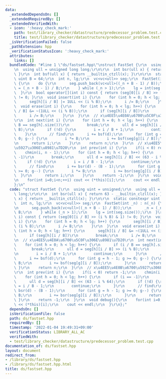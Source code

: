 ```yaml
---
data:
  _extendedDependsOn: []
  _extendedRequiredBy: []
  _extendedVerifiedWith:
  - icon: ':heavy_check_mark:'
    path: test/library_checker/datastructure/predecessor_problem.test.cpp
    title: test/library_checker/datastructure/predecessor_problem.test.cpp
  _isVerificationFailed: false
  _pathExtension: hpp
  _verificationStatusIcon: ':heavy_check_mark:'
  attributes:
    links: []
  bundledCode: "#line 1 \"ds/fastset.hpp\"\nstruct FastSet {\r\n  using uint = unsigned;\r\
    \n  using ull = unsigned long long;\r\n\r\n  int bsr(ull x) { return 63 - __builtin_clzll(x);\
    \ }\r\n  int bsf(ull x) { return __builtin_ctzll(x); }\r\n\r\n  static constexpr\
    \ uint B = 64;\r\n  int n, lg;\r\n  vc<vc<ull>> seg;\r\n  FastSet(int _n) : n(_n)\
    \ {\r\n    do {\r\n      seg.push_back(vc<ull>((_n + B - 1) / B));\r\n      _n\
    \ = (_n + B - 1) / B;\r\n    } while (_n > 1);\r\n    lg = int(seg.size());\r\n\
    \  }\r\n  bool operator[](int i) const { return (seg[0][i / B] >> (i % B) & 1)\
    \ != 0; }\r\n  void insert(int i) {\r\n    for (int h = 0; h < lg; h++) {\r\n\
    \      seg[h][i / B] |= 1ULL << (i % B);\r\n      i /= B;\r\n    }\r\n  }\r\n\
    \  void erase(int i) {\r\n    for (int h = 0; h < lg; h++) {\r\n      seg[h][i\
    \ / B] &= ~(1ULL << (i % B));\r\n      if (seg[h][i / B])\r\n        break;\r\n\
    \      i /= B;\r\n    }\r\n  }\r\n  // x\u4EE5\u4E0A\u6700\u5C0F\u306E\u8981\u7D20\
    \r\n  int next(int i) {\r\n    for (int h = 0; h < lg; h++) {\r\n      if (i /\
    \ B == seg[h].size())\r\n        break;\r\n      ull d = seg[h][i / B] >> (i %\
    \ B);\r\n      if (!d) {\r\n        i = i / B + 1;\r\n        continue;\r\n  \
    \    }\r\n      // find\r\n      i += bsf(d);\r\n      for (int g = h - 1; g >=\
    \ 0; g--) {\r\n        i *= B;\r\n        i += bsf(seg[g][i / B]);\r\n      }\r\
    \n      return i;\r\n    }\r\n    return n;\r\n  }\r\n  // x\u4EE5\u4E0B\u6700\
    \u5927\u306E\u8981\u7D20\r\n  int prev(int i) {\r\n    if(i < 0) return -1;\r\n\
    \    chmin(i, n - 1);\r\n    for (int h = 0; h < lg; h++) {\r\n      if (i ==\
    \ -1)\r\n        break;\r\n      ull d = seg[h][i / B] << (63 - i % 64);\r\n \
    \     if (!d) {\r\n        i = i / B - 1;\r\n        continue;\r\n      }\r\n\
    \      // find\r\n      i += bsr(d) - (B - 1);\r\n      for (int g = h - 1; g\
    \ >= 0; g--) {\r\n        i *= B;\r\n        i += bsr(seg[g][i / B]);\r\n    \
    \  }\r\n      return i;\r\n    }\r\n    return -1;\r\n  }\r\n  void debug(){\r\
    \n    for(int i=0;i<n;++i) cout << (*this)[i];\r\n    cout << endl;\r\n  }\r\n\
    };\n"
  code: "struct FastSet {\r\n  using uint = unsigned;\r\n  using ull = unsigned long\
    \ long;\r\n\r\n  int bsr(ull x) { return 63 - __builtin_clzll(x); }\r\n  int bsf(ull\
    \ x) { return __builtin_ctzll(x); }\r\n\r\n  static constexpr uint B = 64;\r\n\
    \  int n, lg;\r\n  vc<vc<ull>> seg;\r\n  FastSet(int _n) : n(_n) {\r\n    do {\r\
    \n      seg.push_back(vc<ull>((_n + B - 1) / B));\r\n      _n = (_n + B - 1) /\
    \ B;\r\n    } while (_n > 1);\r\n    lg = int(seg.size());\r\n  }\r\n  bool operator[](int\
    \ i) const { return (seg[0][i / B] >> (i % B) & 1) != 0; }\r\n  void insert(int\
    \ i) {\r\n    for (int h = 0; h < lg; h++) {\r\n      seg[h][i / B] |= 1ULL <<\
    \ (i % B);\r\n      i /= B;\r\n    }\r\n  }\r\n  void erase(int i) {\r\n    for\
    \ (int h = 0; h < lg; h++) {\r\n      seg[h][i / B] &= ~(1ULL << (i % B));\r\n\
    \      if (seg[h][i / B])\r\n        break;\r\n      i /= B;\r\n    }\r\n  }\r\
    \n  // x\u4EE5\u4E0A\u6700\u5C0F\u306E\u8981\u7D20\r\n  int next(int i) {\r\n\
    \    for (int h = 0; h < lg; h++) {\r\n      if (i / B == seg[h].size())\r\n \
    \       break;\r\n      ull d = seg[h][i / B] >> (i % B);\r\n      if (!d) {\r\
    \n        i = i / B + 1;\r\n        continue;\r\n      }\r\n      // find\r\n\
    \      i += bsf(d);\r\n      for (int g = h - 1; g >= 0; g--) {\r\n        i *=\
    \ B;\r\n        i += bsf(seg[g][i / B]);\r\n      }\r\n      return i;\r\n   \
    \ }\r\n    return n;\r\n  }\r\n  // x\u4EE5\u4E0B\u6700\u5927\u306E\u8981\u7D20\
    \r\n  int prev(int i) {\r\n    if(i < 0) return -1;\r\n    chmin(i, n - 1);\r\n\
    \    for (int h = 0; h < lg; h++) {\r\n      if (i == -1)\r\n        break;\r\n\
    \      ull d = seg[h][i / B] << (63 - i % 64);\r\n      if (!d) {\r\n        i\
    \ = i / B - 1;\r\n        continue;\r\n      }\r\n      // find\r\n      i +=\
    \ bsr(d) - (B - 1);\r\n      for (int g = h - 1; g >= 0; g--) {\r\n        i *=\
    \ B;\r\n        i += bsr(seg[g][i / B]);\r\n      }\r\n      return i;\r\n   \
    \ }\r\n    return -1;\r\n  }\r\n  void debug(){\r\n    for(int i=0;i<n;++i) cout\
    \ << (*this)[i];\r\n    cout << endl;\r\n  }\r\n};"
  dependsOn: []
  isVerificationFile: false
  path: ds/fastset.hpp
  requiredBy: []
  timestamp: '2022-01-04 19:49:31+09:00'
  verificationStatus: LIBRARY_ALL_AC
  verifiedWith:
  - test/library_checker/datastructure/predecessor_problem.test.cpp
documentation_of: ds/fastset.hpp
layout: document
redirect_from:
- /library/ds/fastset.hpp
- /library/ds/fastset.hpp.html
title: ds/fastset.hpp
---
```

